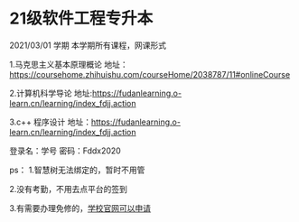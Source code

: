 # 21级软件工程专升本

2021/03/01 学期  本学期所有课程，网课形式

1.马克思主义基本原理概论
地址：https://coursehome.zhihuishu.com/courseHome/2038787/11#onlineCourse

2.计算机科学导论
地址:https://fudanlearning.o-learn.cn/learning/index_fdjj.action

3.c++ 程序设计
地址：https://fudanlearning.o-learn.cn/learning/index_fdjj.action

登录名：学号
密码：Fddx2020

ps：
1.智慧树无法绑定的，暂时不用管

2.没有考勤，不用去点平台的签到

3.有需要办理免修的，[学校官网可以申请](http://ceis.cce.fudan.edu.cn/cce/login/student/main.jsp) 

